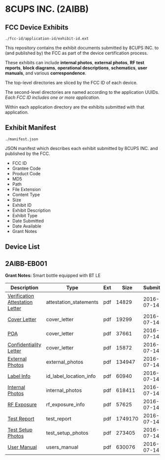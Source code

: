 # 8CUPS INC. (2AIBB)
## FCC Device Exhibits

```
./fcc-id/application-id/exhibit-id.ext
```

This repository contains the exhibit documents submitted by 8CUPS INC. to (and published by) the FCC as part of the device certification process.

These exhibits can include **internal photos**, **external photos**, **RF test reports**, **block diagrams**, **operational descriptions**, **schematics**, **user manuals**, and various **correspondence**.

The top-level directories are sliced by the FCC ID of each device.

The second-level directories are named according to the application UUIDs. *Each FCC ID includes one or more application.*

Within each application directory are the exhibits submitted with that application. 

## Exhibit Manifest

```
./manifest.json
```

JSON manifest which describes each exhibit submitted by 8CUPS INC. and published by the FCC.

- FCC ID
- Grantee Code
- Product Code
- MD5
- Path
- File Extension
- Content Type
- Size
- Exhibit ID
- Exhibit Description
- Exhibit Type
- Date Submitted
- Date Available
- Grant Notes

## Device List
## 2AIBB-EB001
**Grant Notes:** Smart bottle equipped with BT LE

| Description | Type | Ext | Size | Submitted | Available |
| ----------- | ---- | --- | ---- | --------- | --------- |
| [Verification Attestation Letter](2AIBB-EB001/ecbf2486c01ead7948004bb822499395/3063521.pdf) | attestation_statements | pdf | 14829 | 2016-07-14 | 2016-07-14 |
| [Cover Letter](2AIBB-EB001/ecbf2486c01ead7948004bb822499395/3063517.pdf) | cover_letter | pdf | 19299 | 2016-07-14 | 2016-07-14 |
| [POA](2AIBB-EB001/ecbf2486c01ead7948004bb822499395/3063518.pdf) | cover_letter | pdf | 37661 | 2016-07-14 | 2016-07-14 |
| [Confidentiality Letter](2AIBB-EB001/ecbf2486c01ead7948004bb822499395/3063519.pdf) | cover_letter | pdf | 15872 | 2016-07-14 | 2016-07-14 |
| [External Photos](2AIBB-EB001/ecbf2486c01ead7948004bb822499395/3063514.pdf) | external_photos | pdf | 134947 | 2016-07-14 | 2016-07-14 |
| [Label Info](2AIBB-EB001/ecbf2486c01ead7948004bb822499395/3063516.pdf) | id_label_location_info | pdf | 60940 | 2016-07-14 | 2016-07-14 |
| [Internal Photos](2AIBB-EB001/ecbf2486c01ead7948004bb822499395/3063515.pdf) | internal_photos | pdf | 618411 | 2016-07-14 | 2016-07-14 |
| [RF Exposure](2AIBB-EB001/ecbf2486c01ead7948004bb822499395/3063522.pdf) | rf_exposure_info | pdf | 57625 | 2016-07-14 | 2016-07-14 |
| [Test Report](2AIBB-EB001/ecbf2486c01ead7948004bb822499395/3063523.pdf) | test_report | pdf | 1749170 | 2016-07-14 | 2016-07-14 |
| [Test Setup Photos](2AIBB-EB001/ecbf2486c01ead7948004bb822499395/3063513.pdf) | test_setup_photos | pdf | 273405 | 2016-07-14 | 2016-07-14 |
| [User Manual](2AIBB-EB001/ecbf2486c01ead7948004bb822499395/3063520.pdf) | users_manual | pdf | 630076 | 2016-07-14 | 2016-07-14 |
